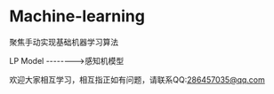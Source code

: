 # Machine-learning
聚焦手动实现基础机器学习算法

LP Model -------->感知机模型


欢迎大家相互学习，相互指正如有问题，请联系QQ:286457035@qq.com
